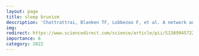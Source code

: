 ```yaml
---
layout: page
title: sleep bruxism
description: 'Chattrattrai, Blanken TF, Lobbezoo F, et al. A network analysis of self-reported sleep bruxism in the Netherlands sleep registry: its associations with insomnia and several demographic, psychological, and life-style factors. Sleep Med'
img: 
redirect: https://www.sciencedirect.com/science/article/pii/S1389945722000946
importance: 6
category: 2022
---
```





